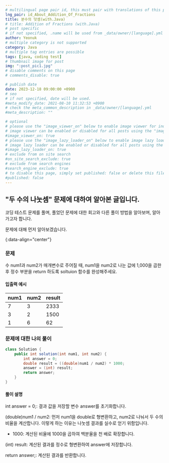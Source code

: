 ```yaml
---
# multilingual page pair id, this must pair with translations of this page. (This name must be unique)
lng_pair: id_About_Addition_Of_Fractions
title: 분수의 덧셈(with.Java)
# title: Addition of Fractions (with.Java)
# post specific
# if not specified, .name will be used from _data/owner/[language].yml
author: Yeonuk
# multiple category is not supported
category: Java
# multiple tag entries are possible
tags: [java, coding test]
# thumbnail image for post
img: ":post_pic1.jpg"
# disable comments on this page
# comments_disable: true

# publish date
date: 2023-12-18 09:00:00 +0900
# seo
# if not specified, date will be used.
#meta_modify_date: 2021-08-10 11:32:53 +0900
# check the meta_common_description in _data/owner/[language].yml
#meta_description: ""

# optional
# please use the "image_viewer_on" below to enable image viewer for individual pages or posts (_posts/ or [language]/_posts folders).
# image viewer can be enabled or disabled for all posts using the "image_viewer_posts: true" setting in _data/conf/main.yml.
#image_viewer_on: true
# please use the "image_lazy_loader_on" below to enable image lazy loader for individual pages or posts (_posts/ or [language]/_posts folders).
# image lazy loader can be enabled or disabled for all posts using the "image_lazy_loader_posts: true" setting in _data/conf/main.yml.
#image_lazy_loader_on: true
# exclude from on site search
#on_site_search_exclude: true
# exclude from search engines
#search_engine_exclude: true
# to disable this page, simply set published: false or delete this file
#published: false
---
```


<!-- outline-start -->

## "두 수의 나눗셈" 문제에 대하여 알아본 글입니다.

코딩 테스트 문제를 풀며, 풀었던 문제에 대한 회고와 다른 풀이 방법을 알아보며, 알아가고자 합니다.

문제에 대해 먼저 알아보겠습니다.

{:data-align="center"}

<!-- outline-end -->

### 문제

수 num1과 num2가 매개변수로 주어질 때, num1을 num2로 나눈 값에 1,000을 곱한 후 정수 부분을 return 하도록 soltuion 함수를 완성해주세요.

#### 입출력 예시

| num1 | num2 | result |
| ---- | ---- | ------ |
| 7    | 3    | 2333   |
| 3    | 2    | 1500   |
| 1    | 6    | 62     |

### 문제에 대한 나의 풀이

```java
class Solution {
    public int solution(int num1, int num2) {
        int answer = 0;
        double result = ((double)num1 / num2) * 1000;
        answer = (int) result;
        return answer;
    }
}
```

#### 풀이 설명

int answer = 0;: 결과 값을 저장할 변수 answer를 초기화합니다.

(double)num1 / num2: 먼저 num1을 double로 형변환하고, num2로 나눠서 두 수의 비율을 계산합니다. 이렇게 하는 이유는 나눗셈 결과를 실수로 얻기 위함입니다.

- 1000: 계산된 비율에 1000을 곱하여 백분율을 천 배로 확장합니다.

(int) result: 계산된 결과를 정수로 형변환하여 answer에 저장합니다.

return answer;: 계산된 결과를 반환합니다.
